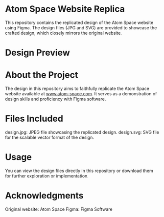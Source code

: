# Atom Space Website Replica
This repository contains the replicated design of the Atom Space website using Figma. The design files (JPG and SVG) are provided to showcase the crafted design, which closely mirrors the original website.

# Design Preview

# About the Project
The design in this repository aims to faithfully replicate the Atom Space website available at www.atom-space.com. 
It serves as a demonstration of design skills and proficiency with Figma software.

# Files Included
design.jpg: JPEG file showcasing the replicated design.
design.svg: SVG file for the scalable vector format of the design.
# Usage
You can view the design files directly in this repository or download them for further exploration or implementation.

# Acknowledgments
Original website: Atom Space
Figma: Figma Software
